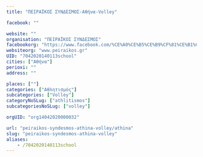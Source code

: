 ```yaml
---
title: "ΠΕΙΡΑΪΚΟΣ ΣΥΝΔΕΣΜΟΣ-Αθήνα-Volley"

facebook: ""

website: ""
organisation: "ΠΕΙΡΑΪΚΟΣ ΣΥΝΔΕΣΜΟΣ"
facebookorg: "https://www.facebook.com/%CE%A0%CE%B5%CE%B9%CF%81%CE%B1%CF%8A%CE%BA%CF%8C%CF%82-%CE%A3%CF%8D%CE%BD%CE%B4%CE%B5%CF%83%CE%BC%CE%BF%CF%82-official-229264990432678/"
websiteorg: "www.peiraikos.gr"
UID: "7042020140113school"
cities: ["Αθήνα"]
perioxi: ""
address: ""

places: [""]
categories: ["Αθλητισμός"]
subcategories: ["Volley"]
categoryNoSLug: ["athlitismos"]
subcategoriesNoSLug: ["volley"]

orgUID: "org14042020000032"

url: "peiraikos-syndesmos-athina-volley/athina"
slug: "peiraikos-syndesmos-athina-volley"
aliases:
    - /7042020140113school
---
```






